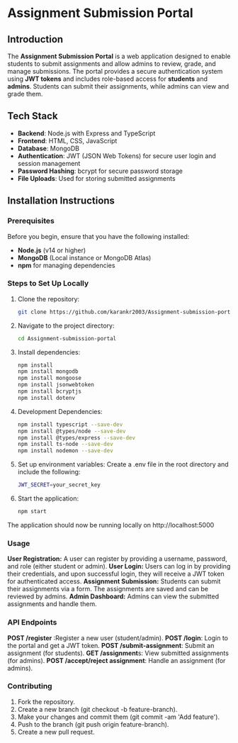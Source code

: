 # Assignment Submission Portal

## Introduction
The **Assignment Submission Portal** is a web application designed to enable students to submit assignments and allow admins to review, grade, and manage submissions. The portal provides a secure authentication system using **JWT tokens** and includes role-based access for **students** and **admins**. Students can submit their assignments, while admins can view and grade them.

## Tech Stack
- **Backend**: Node.js with Express and TypeScript
- **Frontend**: HTML, CSS, JavaScript
- **Database**: MongoDB
- **Authentication**: JWT (JSON Web Tokens) for secure user login and session management
- **Password Hashing**: bcrypt for secure password storage
- **File Uploads**: Used for storing submitted assignments

## Installation Instructions

### Prerequisites
Before you begin, ensure that you have the following installed:
- **Node.js** (v14 or higher)
- **MongoDB** (Local instance or MongoDB Atlas)
- **npm** for managing dependencies

### Steps to Set Up Locally

1. Clone the repository:
   ```bash
   git clone https://github.com/karankr2003/Assignment-submission-portal

2. Navigate to the project directory:
   ```bash
   cd Assignment-submission-portal

3. Install dependencies:
   ```bash
   npm install
   npm install mongodb
   npm install mongoose
   npm install jsonwebtoken
   npm install bcryptjs
   npm install dotenv

4. Development Dependencies:
   ```bash
   npm install typescript --save-dev
   npm install @types/node --save-dev
   npm install @types/express --save-dev
   npm install ts-node --save-dev
   npm install nodemon --save-dev

5. Set up environment variables: Create a .env file in the root directory and include the following:
   ```bash
   JWT_SECRET=your_secret_key

6. Start the application:
   ```bash
   npm start

The application should now be running locally on http://localhost:5000

### Usage

   **User Registration:** A user can register by providing a username, password, and role (either student or admin).
   **User Login:** Users can log in by providing their credentials, and upon successful login, they will receive a JWT token for authenticated access.
   **Assignment Submission:** Students can submit their assignments via a form. The assignments are saved and can be reviewed by admins.
**Admin Dashboard:** Admins can view the submitted assignments and handle them.

### API Endpoints
   **POST /register** :Register a new user (student/admin).
   **POST /login**: Login to the portal and get a JWT token.
   **POST /submit-assignment**: Submit an assignment (for students).
   **GET /assignment**s: View submitted assignments (for admins).
   **POST /accept/reject assignment**: Handle an assignment (for admins).


### Contributing
   1. Fork the repository.
   2. Create a new branch (git checkout -b feature-branch).
   3. Make your changes and commit them (git commit -am 'Add feature').
   4. Push to the branch (git push origin feature-branch).
   5. Create a new pull request.

